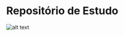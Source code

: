 # Repositório de Estudo

![alt text](https://s2.glbimg.com/2VjTff0ctPGHDSr2IUUAmtiIG0s=/850x446/s2.glbimg.com/vME2Bq4OSpm6f6IE16BhcVLR98U=/695x0/s.glbimg.com/po/tt2/f/original/2014/11/14/java-logo.jpg)
